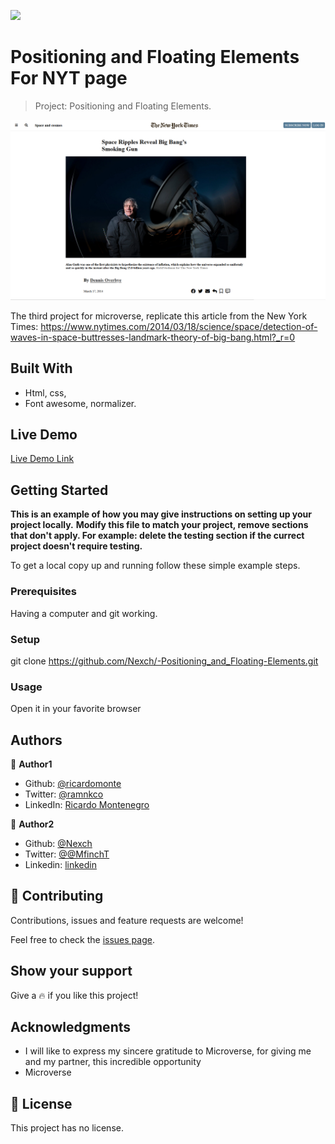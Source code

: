 ![](https://img.shields.io/badge/Microverse-blueviolet)

# Positioning and Floating Elements For NYT page

> Project: Positioning and Floating Elements.

![screenshot](./pictures/screnshot.png)

The third project for microverse, replicate this article from the New York Times: https://www.nytimes.com/2014/03/18/science/space/detection-of-waves-in-space-buttresses-landmark-theory-of-big-bang.html?_r=0

## Built With

- Html, css,
- Font awesome, normalizer.

## Live Demo

[Live Demo Link](https://nexch.github.io/-Positioning_and_Floating-Elements/index.html)


## Getting Started

**This is an example of how you may give instructions on setting up your project locally.**
**Modify this file to match your project, remove sections that don't apply. For example: delete the testing section if the currect project doesn't require testing.**


To get a local copy up and running follow these simple example steps.

### Prerequisites
Having a computer and git working.
### Setup
git clone https://github.com/Nexch/-Positioning_and_Floating-Elements.git
### Usage
Open it in your favorite browser

## Authors

👤 **Author1**

- Github: [@ricardomonte](https://github.com/ricardomonte)
- Twitter: [@ramnkco](https://twitter.com/ramnkco)
- LinkedIn: [Ricardo Montenegro](https://www.linkedin.com/in/ricardo-antonio-montenegro-nu%C3%B1ez-87a74944/)

👤 **Author2**

- Github: [@Nexch](https://github.com/Nexch)
- Twitter: [@@MfinchT](https://twitter.com/MfinchT)
- Linkedin: [linkedin](www.linkedin.com/in/Nexch)

## 🤝 Contributing

Contributions, issues and feature requests are welcome!

Feel free to check the [issues page](issues/).

## Show your support

Give a :fire: if you like this project!

## Acknowledgments

- I will like to express my sincere gratitude to Microverse, for giving me and my partner, this incredible opportunity
- Microverse

## 📝 License

This project has no license.
